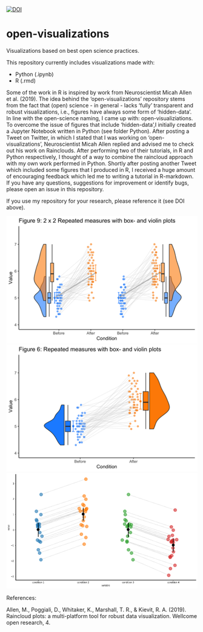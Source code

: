 [![DOI](https://zenodo.org/badge/239716316.svg)](http://dx.doi.org/10.5281/zenodo.3696082)

# open-visualizations
Visualizations based on best open science practices.

This repository currently includes visualizations made with:
- Python (.ipynb)
- R (.rmd)

Some of the work in R is inspired by work from Neuroscientist Micah Allen et al.  (2019). The idea behind the ‘open-visualizations’ repository stems from the fact that (open) science - in general - lacks ‘fully’ transparent and robust visualizations, i.e., figures have always some form of ‘hidden-data’. In line with the open-science naming, I came up with: open-visualiziations. To overcome the issue of figures that include ‘hidden-data’,I initially created a Jupyter Notebook written in Python (see folder Python). After posting a Tweet on Twitter, in which I stated that I was working on ‘open-visualizations’, Neuroscientist Micah Allen replied and advised me to check out his work on Rainclouds. After performing two of their tutorials, in R and Python respectively, I thought of a way to combine the raincloud approach with my own work performed in Python. Shortly after posting another Tweet which included some figures that I produced in R, I received a huge amount of encouraging feedback which led me to writing a tutorial in R-markdown. If you have any questions, suggestions for improvement or identify bugs, please open an issue in this repository.   

If you use my repository for your research, please reference it (see DOI above).


![Raincloud example](R/figure9.png)
![Raincloud example2](R/figure6.png)
![Raincloud example2](Python/example_jitter.png)


References:

Allen, M., Poggiali, D., Whitaker, K., Marshall, T. R., & Kievit, R. A. (2019). Raincloud plots: a multi-platform tool for robust data visualization. Wellcome open research, 4.
